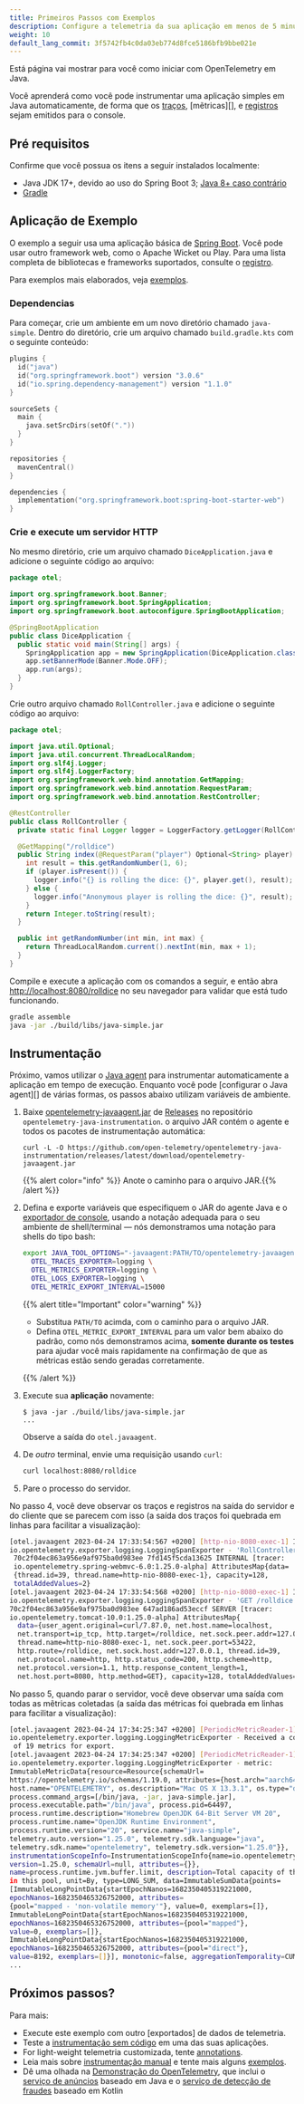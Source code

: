 ```yaml
---
title: Primeiros Passos com Exemplos
description: Configure a telemetria da sua aplicação em menos de 5 minutos!
weight: 10
default_lang_commit: 3f5742fb4c0da03eb774d8fce5186bfb9bbe021e
---
```


<!-- markdownlint-disable blanks-around-fences -->
<?code-excerpt path-base="examples/java/getting-started"?>

Está página vai mostrar para você como iniciar com OpenTelemetry em Java.

Você aprenderá como você pode instrumentar uma aplicação simples em Java
automaticamente, de forma que os [traços][], [mẽtricas][], e [registros][] sejam
emitidos para o console.

## Pré requisitos

Confirme que você possua os itens a seguir instalados localmente:

- Java JDK 17+, devido ao uso do Spring Boot 3; [Java 8+ caso
  contrário][java-vers]
- [Gradle](https://gradle.org/)

## Aplicação de Exemplo

O exemplo a seguir usa uma aplicação básica de [Spring Boot]. Você pode usar
outro framework web, como o Apache Wicket ou Play. Para uma lista completa de
bibliotecas e frameworks suportados, consulte o
[registro](/ecosystem/registry/?component=instrumentation&language=java).

Para exemplos mais elaborados, veja [exemplos](../examples/).

### Dependencias

Para começar, crie um ambiente em um novo diretório chamado `java-simple`.
Dentro do diretório, crie um arquivo chamado `build.gradle.kts` com o seguinte
conteúdo:

```kotlin
plugins {
  id("java")
  id("org.springframework.boot") version "3.0.6"
  id("io.spring.dependency-management") version "1.1.0"
}

sourceSets {
  main {
    java.setSrcDirs(setOf("."))
  }
}

repositories {
  mavenCentral()
}

dependencies {
  implementation("org.springframework.boot:spring-boot-starter-web")
}
```

### Crie e execute um servidor HTTP

No mesmo diretório, crie um arquivo chamado `DiceApplication.java` e adicione o
seguinte código ao arquivo:

<!-- prettier-ignore-start -->
<?code-excerpt "src/main/java/otel/DiceApplication.java"?>
```java
package otel;

import org.springframework.boot.Banner;
import org.springframework.boot.SpringApplication;
import org.springframework.boot.autoconfigure.SpringBootApplication;

@SpringBootApplication
public class DiceApplication {
  public static void main(String[] args) {
    SpringApplication app = new SpringApplication(DiceApplication.class);
    app.setBannerMode(Banner.Mode.OFF);
    app.run(args);
  }
}
```
<!-- prettier-ignore-end -->

Crie outro arquivo chamado `RollController.java` e adicione o seguinte código ao
arquivo:

<!-- prettier-ignore-start -->
<?code-excerpt "src/main/java/otel/RollController.java"?>
```java
package otel;

import java.util.Optional;
import java.util.concurrent.ThreadLocalRandom;
import org.slf4j.Logger;
import org.slf4j.LoggerFactory;
import org.springframework.web.bind.annotation.GetMapping;
import org.springframework.web.bind.annotation.RequestParam;
import org.springframework.web.bind.annotation.RestController;

@RestController
public class RollController {
  private static final Logger logger = LoggerFactory.getLogger(RollController.class);

  @GetMapping("/rolldice")
  public String index(@RequestParam("player") Optional<String> player) {
    int result = this.getRandomNumber(1, 6);
    if (player.isPresent()) {
      logger.info("{} is rolling the dice: {}", player.get(), result);
    } else {
      logger.info("Anonymous player is rolling the dice: {}", result);
    }
    return Integer.toString(result);
  }

  public int getRandomNumber(int min, int max) {
    return ThreadLocalRandom.current().nextInt(min, max + 1);
  }
}
```
<!-- prettier-ignore-end -->

Compile e execute a aplicação com os comandos a seguir, e então abra
<http://localhost:8080/rolldice> no seu navegador para validar que está tudo
funcionando.

```sh
gradle assemble
java -jar ./build/libs/java-simple.jar
```

## Instrumentação

Próximo, vamos utilizar o [Java agent](/docs/zero-code/java/agent/) para
instrumentar automaticamente a aplicação em tempo de execução. Enquanto você
pode [configurar o Java agent][] de várias formas, os passos abaixo utilizam
variáveis de ambiente.

1. Baixe [opentelemetry-javaagent.jar][] de [Releases][] no repositório
   `opentelemetry-java-instrumentation`. o arquivo JAR contém o agente e todos
   os pacotes de instrumentação automática:

   ```console
   curl -L -O https://github.com/open-telemetry/opentelemetry-java-instrumentation/releases/latest/download/opentelemetry-javaagent.jar
   ```

   {{% alert color="info" %}}<i class="fas fa-edit"></i> Anote o caminho para o
   arquivo JAR.{{% /alert %}}

2. Defina e exporte variáveis que especifiquem o JAR do agente Java e o
   [exportador de console](/docs/languages/java/configuration/#propriedades-exportadores),
   usando a notaçâo adequada para o seu ambiente de shell/terminal &mdash; nós
   demonstramos uma notação para shells do tipo bash:

   ```sh
   export JAVA_TOOL_OPTIONS="-javaagent:PATH/TO/opentelemetry-javaagent.jar" \
     OTEL_TRACES_EXPORTER=logging \
     OTEL_METRICS_EXPORTER=logging \
     OTEL_LOGS_EXPORTER=logging \
     OTEL_METRIC_EXPORT_INTERVAL=15000
   ```

   {{% alert title="Important" color="warning" %}}

   - Substitua `PATH/TO` acimda, com o caminho para o arquivo JAR.
   - Defina `OTEL_METRIC_EXPORT_INTERVAL` para um valor bem abaixo do padrão,
     como nós demonstramos acima, **somente durante os testes** para ajudar você
     mais rapidamente na confirmação de que as métricas estão sendo geradas
     corretamente.

   {{% /alert %}}

3. Execute sua **aplicação** novamente:

   ```console
   $ java -jar ./build/libs/java-simple.jar
   ...
   ```

   Observe a saída do `otel.javaagent`.

4. De _outro_ terminal, envie uma requisição usando `curl`:

   ```sh
   curl localhost:8080/rolldice
   ```

5. Pare o processo do servidor.

No passo 4, você deve observar os traços e registros na saída do servidor e do
cliente que se parecem com isso (a saída dos traços foi quebrada em linhas para
facilitar a visualização):

```sh
[otel.javaagent 2023-04-24 17:33:54:567 +0200] [http-nio-8080-exec-1] INFO
io.opentelemetry.exporter.logging.LoggingSpanExporter - 'RollController.index' :
 70c2f04ec863a956e9af975ba0d983ee 7fd145f5cda13625 INTERNAL [tracer:
 io.opentelemetry.spring-webmvc-6.0:1.25.0-alpha] AttributesMap{data=
 {thread.id=39, thread.name=http-nio-8080-exec-1}, capacity=128,
 totalAddedValues=2}
[otel.javaagent 2023-04-24 17:33:54:568 +0200] [http-nio-8080-exec-1] INFO
io.opentelemetry.exporter.logging.LoggingSpanExporter - 'GET /rolldice' :
70c2f04ec863a956e9af975ba0d983ee 647ad186ad53eccf SERVER [tracer:
io.opentelemetry.tomcat-10.0:1.25.0-alpha] AttributesMap{
  data={user_agent.original=curl/7.87.0, net.host.name=localhost,
  net.transport=ip_tcp, http.target=/rolldice, net.sock.peer.addr=127.0.0.1,
  thread.name=http-nio-8080-exec-1, net.sock.peer.port=53422,
  http.route=/rolldice, net.sock.host.addr=127.0.0.1, thread.id=39,
  net.protocol.name=http, http.status_code=200, http.scheme=http,
  net.protocol.version=1.1, http.response_content_length=1,
  net.host.port=8080, http.method=GET}, capacity=128, totalAddedValues=17}
```

No passo 5, quando parar o servidor, você deve observar uma saída com todas as
mẽtricas coletadas (a saída das métricas foi quebrada em linhas para facilitar a
visualização):

```sh
[otel.javaagent 2023-04-24 17:34:25:347 +0200] [PeriodicMetricReader-1] INFO
io.opentelemetry.exporter.logging.LoggingMetricExporter - Received a collection
 of 19 metrics for export.
[otel.javaagent 2023-04-24 17:34:25:347 +0200] [PeriodicMetricReader-1] INFO
io.opentelemetry.exporter.logging.LoggingMetricExporter - metric:
ImmutableMetricData{resource=Resource{schemaUrl=
https://opentelemetry.io/schemas/1.19.0, attributes={host.arch="aarch64",
host.name="OPENTELEMETRY", os.description="Mac OS X 13.3.1", os.type="darwin",
process.command_args=[/bin/java, -jar, java-simple.jar],
process.executable.path="/bin/java", process.pid=64497,
process.runtime.description="Homebrew OpenJDK 64-Bit Server VM 20",
process.runtime.name="OpenJDK Runtime Environment",
process.runtime.version="20", service.name="java-simple",
telemetry.auto.version="1.25.0", telemetry.sdk.language="java",
telemetry.sdk.name="opentelemetry", telemetry.sdk.version="1.25.0"}},
instrumentationScopeInfo=InstrumentationScopeInfo{name=io.opentelemetry.runtime-metrics,
version=1.25.0, schemaUrl=null, attributes={}},
name=process.runtime.jvm.buffer.limit, description=Total capacity of the buffers
in this pool, unit=By, type=LONG_SUM, data=ImmutableSumData{points=
[ImmutableLongPointData{startEpochNanos=1682350405319221000,
epochNanos=1682350465326752000, attributes=
{pool="mapped - 'non-volatile memory'"}, value=0, exemplars=[]},
ImmutableLongPointData{startEpochNanos=1682350405319221000,
epochNanos=1682350465326752000, attributes={pool="mapped"},
value=0, exemplars=[]},
ImmutableLongPointData{startEpochNanos=1682350405319221000,
epochNanos=1682350465326752000, attributes={pool="direct"},
value=8192, exemplars=[]}], monotonic=false, aggregationTemporality=CUMULATIVE}}
...
```

## Próximos passos?

Para mais:

- Execute este exemplo com outro [exportados] de dados de telemetria.
- Teste a [instrumentação sem código](/docs/zero-code/java/agent/) em uma das
  suas aplicações.
- For light-weight telemetria customizada, tente [annotations].
- Leia mais sobre [instrumentação manual][] e tente mais alguns
  [exemplos](../examples/).
- Dê uma olhada na [Demonstração do OpenTelemetry](/docs/demo/), que inclui o
  [serviço de anúncios](/docs/demo/services/ad/) baseado em Java e o
  [serviço de detecção de fraudes](/docs/demo/services/fraud-detection/) baseado
  em Kotlin

[traços]: /docs/concepts/signals/traces/
[métricas]: /docs/concepts/signals/metrics/
[registros]: /docs/concepts/signals/logs/
[annotations]: /docs/zero-code/java/agent/annotations/
[configure o agente java]: /docs/zero-code/java/agent/configuration/
[exportadores de console]:
  /docs/languages/java/configuration/#propriedades-exportadores
[exportadores]: /docs/languages/java/configuration/#propriedades-exportadores
[java-vers]:
  https://github.com/open-telemetry/opentelemetry-java/blob/main/VERSIONING.md#language-version-compatibility
[instrumentação manual]: ../instrumentation
[opentelemetry-javaagent.jar]:
  https://github.com/open-telemetry/opentelemetry-java-instrumentation/releases/latest/download/opentelemetry-javaagent.jar
[releases]:
  https://github.com/open-telemetry/opentelemetry-java-instrumentation/releases
[Spring Boot]: https://spring.io/guides/gs/spring-boot/
